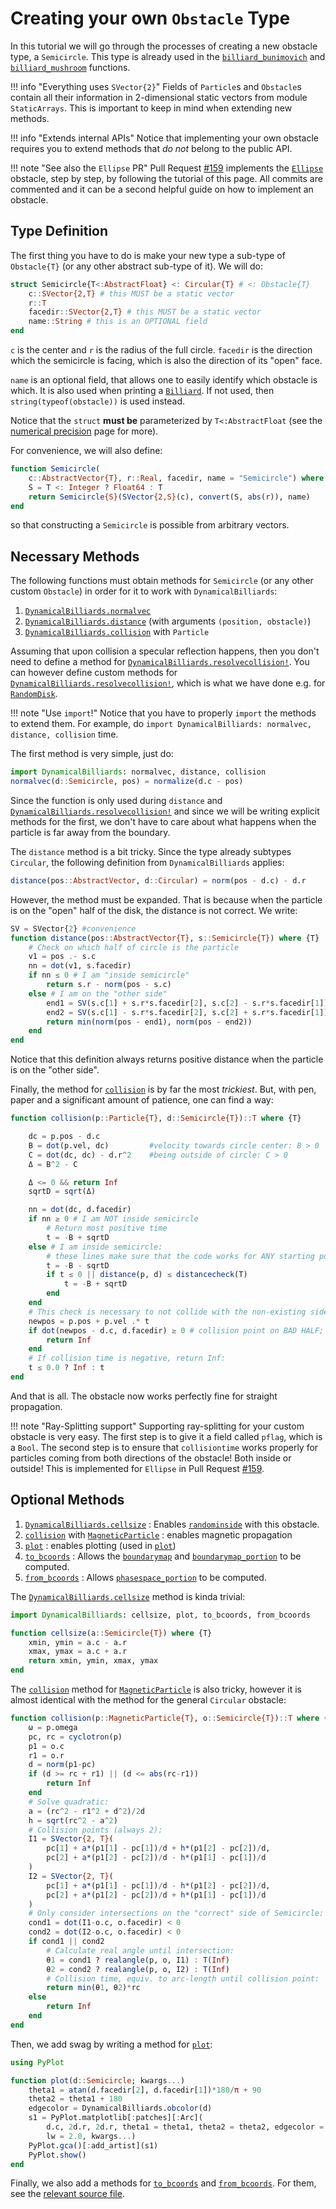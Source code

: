 # Creating your own `Obstacle` Type

In this tutorial we will go through the processes of creating a new obstacle type, a `Semicircle`. This type is already used in the [`billiard_bunimovich`](@ref) and [`billiard_mushroom`](@ref) functions.

!!! info "Everything uses `SVector{2}`"
    Fields of `Particle`s and `Obstacle`s contain all their information in 2-dimensional static vectors from module `StaticArrays`. This is important to keep in mind when extending new methods.

!!! info "Extends internal APIs"
    Notice that implementing your own obstacle requires you to extend methods that _do not_ belong to the public API.

!!! note "See also the `Ellipse` PR"
    Pull Request [#159](https://github.com/JuliaDynamics/DynamicalBilliards.jl/pull/159) implements the [`Ellipse`](@ref) obstacle, step by step, by following the tutorial of this page. All commits are commented and it can be a second helpful guide on how to implement an obstacle.

## Type Definition
The first thing you have to do is make your new type a sub-type of `Obstacle{T}`
(or any other abstract sub-type of it). We will do:
```julia
struct Semicircle{T<:AbstractFloat} <: Circular{T} # <: Obstacle{T}
    c::SVector{2,T} # this MUST be a static vector
    r::T
    facedir::SVector{2,T} # this MUST be a static vector
    name::String # this is an OPTIONAL field
end
```
`c` is the center and `r` is the radius of the full circle. `facedir` is the direction
which the semicircle is facing, which is also the direction of its "open" face.

`name` is an optional field, that allows one to easily identify which obstacle
is which. It is also used when printing a [`Billiard`](@ref). If not used,
then `string(typeof(obstacle))` is used instead.

Notice that the `struct` **must be** parameterized by `T<:AbstractFloat` (see
the [numerical precision](/physics/#numerical-precision) page for more).

For convenience, we will also define:
```julia
function Semicircle(
    c::AbstractVector{T}, r::Real, facedir, name = "Semicircle") where {T<:Real}
    S = T <: Integer ? Float64 : T
    return Semicircle{S}(SVector{2,S}(c), convert(S, abs(r)), name)
end
```
so that constructing a `Semicircle` is possible from arbitrary vectors.

## Necessary Methods
The following functions must obtain methods for `Semicircle` (or any other custom
`Obstacle`) in order for it to work with `DynamicalBilliards`:

1. [`DynamicalBilliards.normalvec`](@ref)
2. [`DynamicalBilliards.distance`](@ref) (with arguments `(position, obstacle)`)
3. [`DynamicalBilliards.collision`](@ref) with `Particle`

Assuming that upon collision a specular reflection happens, then you don't need
to define a method for [`DynamicalBilliards.resolvecollision!`](@ref). You can however define
custom methods for [`DynamicalBilliards.resolvecollision!`](@ref), which is what we have done e.g.
for [`RandomDisk`](@ref).

!!! note "Use `import`!"
    Notice that you have to properly `import` the methods to extend them. For example,
    do `import DynamicalBilliards: normalvec, distance, collision` time.

The first method is very simple, just do:
```julia
import DynamicalBilliards: normalvec, distance, collision
normalvec(d::Semicircle, pos) = normalize(d.c - pos)
```
Since the function is only used during `distance` and
[`DynamicalBilliards.resolvecollision!`](@ref) and since we will be writing explicit methods for the first,
we don't have to care about
what happens when the particle is far away from the boundary.

The `distance` method is a bit tricky. Since the type already subtypes `Circular`,
the following definition from `DynamicalBilliards` applies:
```julia
distance(pos::AbstractVector, d::Circular) = norm(pos - d.c) - d.r
```
However, the method must be
expanded. That is because when the particle is on the "open" half of the
disk, the distance is not correct. We write:
```julia
SV = SVector{2} #convenience
function distance(pos::AbstractVector{T}, s::Semicircle{T}) where {T}
    # Check on which half of circle is the particle
    v1 = pos .- s.c
    nn = dot(v1, s.facedir)
    if nn ≤ 0 # I am "inside semicircle"
        return s.r - norm(pos - s.c)
    else # I am on the "other side"
        end1 = SV(s.c[1] + s.r*s.facedir[2], s.c[2] - s.r*s.facedir[1])
        end2 = SV(s.c[1] - s.r*s.facedir[2], s.c[2] + s.r*s.facedir[1])
        return min(norm(pos - end1), norm(pos - end2))
    end
end
```
Notice that this definition always returns positive distance when the particle is on
the "other side".

Finally, the method for [`collision`](@ref) is by far the most *trickiest*. But,
with pen, paper and a significant amount of patience, one can find a way:
```julia
function collision(p::Particle{T}, d::Semicircle{T})::T where {T}

    dc = p.pos - d.c
    B = dot(p.vel, dc)         #velocity towards circle center: B > 0
    C = dot(dc, dc) - d.r^2    #being outside of circle: C > 0
    Δ = B^2 - C

    Δ <= 0 && return Inf
    sqrtD = sqrt(Δ)

    nn = dot(dc, d.facedir)
    if nn ≥ 0 # I am NOT inside semicircle
        # Return most positive time
        t = -B + sqrtD
    else # I am inside semicircle:
        # these lines make sure that the code works for ANY starting position:
        t = -B - sqrtD
        if t ≤ 0 || distance(p, d) ≤ distancecheck(T)
            t = -B + sqrtD
        end
    end
    # This check is necessary to not collide with the non-existing side
    newpos = p.pos + p.vel .* t
    if dot(newpos - d.c, d.facedir) ≥ 0 # collision point on BAD HALF;
        return Inf
    end
    # If collision time is negative, return Inf:
    t ≤ 0.0 ? Inf : t
end
```

And that is all. The obstacle now works perfectly fine for straight propagation.

!!! note "Ray-Splitting support"
    Supporting ray-splitting for your custom obstacle is very easy. The first step is to give it a field called `pflag`, which is a `Bool`. The second step is to ensure that `collisiontime` works properly for particles coming from both directions of the obstacle! Both inside or outside! This is implemented for `Ellipse` in Pull Request [#159](https://github.com/JuliaDynamics/DynamicalBilliards.jl/pull/159).

## Optional Methods

1. [`DynamicalBilliards.cellsize`](@ref) : Enables [`randominside`](@ref) with this obstacle.
1. [`collision`](@ref) with [`MagneticParticle`](/basic/high_level/#particles) : enables magnetic propagation
2. [`plot`](@ref) : enables plotting (used in [`plot`](@ref))
3. [`to_bcoords`](@ref) : Allows the [`boundarymap`](@ref) and [`boundarymap_portion`](@ref) to be computed.
4. [`from_bcoords`](@ref) : Allows [`phasespace_portion`](@ref) to be computed.

The [`DynamicalBilliards.cellsize`](@ref) method is kinda trivial:
```julia
import DynamicalBilliards: cellsize, plot, to_bcoords, from_bcoords

function cellsize(a::Semicircle{T}) where {T}
    xmin, ymin = a.c - a.r
    xmax, ymax = a.c + a.r
    return xmin, ymin, xmax, ymax
end
```


The [`collision`](@ref) method for [`MagneticParticle`](/basic/high_level/#particles) is also tricky, however it is almost identical with the method for the general `Circular` obstacle:
```julia
function collision(p::MagneticParticle{T}, o::Semicircle{T})::T where {T}
    ω = p.omega
    pc, rc = cyclotron(p)
    p1 = o.c
    r1 = o.r
    d = norm(p1-pc)
    if (d >= rc + r1) || (d <= abs(rc-r1))
        return Inf
    end
    # Solve quadratic:
    a = (rc^2 - r1^2 + d^2)/2d
    h = sqrt(rc^2 - a^2)
    # Collision points (always 2):
    I1 = SVector{2, T}(
        pc[1] + a*(p1[1] - pc[1])/d + h*(p1[2] - pc[2])/d,
        pc[2] + a*(p1[2] - pc[2])/d - h*(p1[1] - pc[1])/d
    )
    I2 = SVector{2, T}(
        pc[1] + a*(p1[1] - pc[1])/d - h*(p1[2] - pc[2])/d,
        pc[2] + a*(p1[2] - pc[2])/d + h*(p1[1] - pc[1])/d
    )
    # Only consider intersections on the "correct" side of Semicircle:
    cond1 = dot(I1-o.c, o.facedir) < 0
    cond2 = dot(I2-o.c, o.facedir) < 0
    if cond1 || cond2
        # Calculate real angle until intersection:
        θ1 = cond1 ? realangle(p, o, I1) : T(Inf)
        θ2 = cond2 ? realangle(p, o, I2) : T(Inf)
        # Collision time, equiv. to arc-length until collision point:
        return min(θ1, θ2)*rc
    else
        return Inf
    end
end

```

Then, we add swag by writing a method for [`plot`](@ref):

```julia
using PyPlot

function plot(d::Semicircle; kwargs...)
    theta1 = atan(d.facedir[2], d.facedir[1])*180/π + 90
    theta2 = theta1 + 180
    edgecolor = DynamicalBilliards.obcolor(d)
    s1 = PyPlot.matplotlib[:patches][:Arc](
        d.c, 2d.r, 2d.r, theta1 = theta1, theta2 = theta2, edgecolor = edgecolor,
        lw = 2.0, kwargs...)
    PyPlot.gca()[:add_artist](s1)
    PyPlot.show()
end
```

Finally, we also add a methods for [`to_bcoords`](@ref) and [`from_bcoords`](@ref).
For them, see the [relevant source file](https://github.com/JuliaDynamics/DynamicalBilliards.jl/blob/master/src/boundary/boundarymap.jl).
